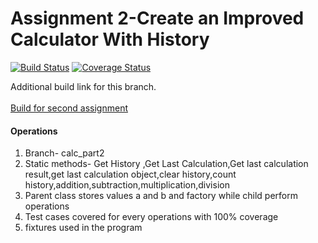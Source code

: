# Assignment 2-Create an Improved Calculator With History

[![Build Status](https://app.travis-ci.com/njitvjk/calc2.svg?branch=calc_part2)](https://app.travis-ci.com/njitvjk/calc2)
[![Coverage Status](https://coveralls.io/repos/github/njitvjk/calc2/badge.svg?branch=calc_part2)](https://coveralls.io/github/njitvjk/calc2?branch=calc_part2)

Additional build link for this branch.<br/><br/>
[Build for second assignment](https://app.travis-ci.com/github/njitvjk/calc2/builds/241697993)

#### Operations
1. Branch- calc_part2 <br/>
2. Static methods- Get History ,Get Last Calculation,Get last calculation result,get last calculation object,clear history,count  history,addition,subtraction,multiplication,division<br/>
3. Parent class stores values a and b and factory while child perform operations<br/>
4. Test cases covered for every operations with 100% coverage<br/>
5. fixtures used in the program


